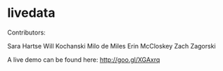 livedata
========

Contributors: 

Sara Hartse
Will Kochanski
Milo de Miles
Erin McCloskey
Zach Zagorski

A live demo can be found here: http://goo.gl/XGAxrq